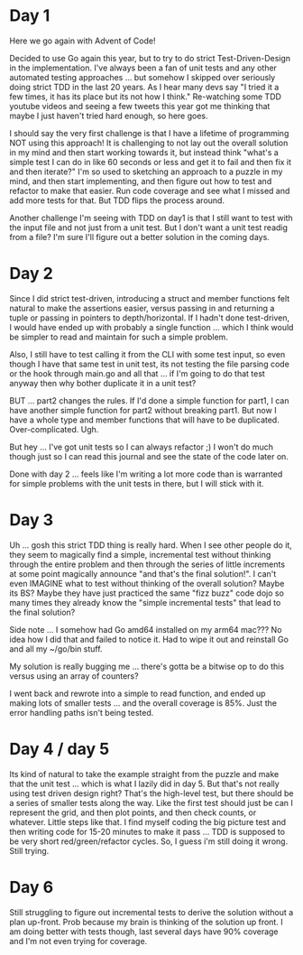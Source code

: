 # Day 1

Here we go again with Advent of Code!

Decided to use Go again this year, but to try to do strict Test-Driven-Design in the implementation.  I've always been a fan of unit tests and any other automated testing approaches ... but somehow I skipped over seriously doing strict TDD in the last 20 years.  As I hear many devs say "I tried it a few times, it has its place but its not how I think."  Re-watching some TDD youtube videos and seeing a few tweets this year got me thinking that maybe I just haven't tried hard enough, so here goes.

I should say the very first challenge is that I have a lifetime of programming NOT using this approach!  It is challenging to not lay out the overall solution in my mind and then start working towards it, but instead think "what's a simple test I can do in like 60 seconds or less and get it to fail and then fix it and then iterate?"  I'm so used to sketching an approach to a puzzle in my mind, and then start implementing, and then figure out how to test and refactor to make that easier.  Run code coverage and see what I missed and add more tests for that.  But TDD flips the process around.

Another challenge I'm seeing with TDD on day1 is that I still want to test with the input file and not just from a unit test.  But I don't want a unit test readig from a file?  I'm sure I'll figure out a better solution in the coming days.

# Day 2

Since I did strict test-driven, introducing a struct and member functions felt natural to make the assertions easier, versus passing in and returning a tuple or passing in pointers to depth/horizontal. If I hadn't done test-driven, I would have ended up with probably a single function ... which I think would be simpler to read and maintain for such a simple problem. 

Also, I still have to test calling it from the CLI with some test input, so even though I have that same test in unit test, its not testing the file parsing code or the hook through main.go and all that ... if I'm going to do that test anyway then why bother duplicate it in a unit test? 

BUT ... part2 changes the rules.  If I'd done a simple function for part1, I can have another simple function for part2 without breaking part1.  But now I have a whole type and member functions that will have to be duplicated.  Over-complicated.  Ugh.

But hey ... I've got unit tests so I can always refactor ;) I won't do much though just so I can read this journal and see the state of the code later on.

Done with day 2 ... feels like I'm writing a lot more code than is warranted for simple problems with the unit tests in there, but I will stick with it.  

# Day 3 

Uh ... gosh this strict TDD thing is really hard.  When I see other people do it, they seem to magically find a simple, incremental test without thinking through the entire problem and then through the series of little increments at some point magically announce "and that's the final solution!".  I can't even IMAGINE what to test without thinking of the overall solution?  Maybe its BS?  Maybe they have just practiced the same "fizz buzz" code dojo so many times they already know the "simple incremental tests" that lead to the final solution?

Side note ... I somehow had Go amd64 installed on my arm64 mac???  No idea how I did that and failed to notice it.  Had to wipe it out and reinstall Go and all my ~/go/bin stuff.

My solution is really bugging me ... there's gotta be a bitwise op to do this versus using an array of counters?

I went back and rewrote into a simple to read function, and ended up making lots of smaller tests ... and the overall coverage is 85%.  Just the error handling paths isn't being tested.  

# Day 4 / day 5

Its kind of natural to take the example straight from the puzzle and make that the unit test ... which is what I lazily did in day 5.  But that's not really using test driven design right?  That's the high-level test, but there should be a series of smaller tests along the way.  Like the first test should just be can I represent the grid, and then plot points, and then check counts, or whatever.  Little steps like that.  I find myself coding the big picture test and then writing code for 15-20 minutes to make it pass ... TDD is supposed to be very short red/green/refactor cycles.  So, I guess i'm still doing it wrong.  Still trying.

# Day 6

Still struggling to figure out incremental tests to derive the solution without a plan up-front.  Prob because my brain is thinking of the solution up front.  I am doing better with tests though, last several days have 90% coverage and I'm not even trying for coverage.  

